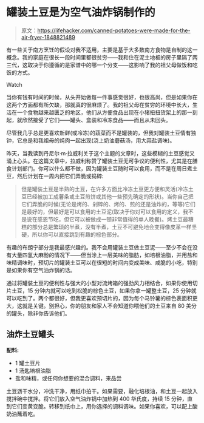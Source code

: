 # 罐装土豆是为空气油炸锅制作的

> 原文：<https://lifehacker.com/canned-potatoes-were-made-for-the-air-fryer-1848821489>

有一些关于南方烹饪的假设对我不适用，主要是基于大多数南方食物是自制的这一概念。我的家庭在很长一段时间里都很贫穷——我和住在泥土地板的房子里隔了两三代，这取决于你遵循的是家谱中的哪一个分支——这影响了我的祖父母做饭和吃饭的方式。

Watch

当你有钱有时间的时候，从头开始做每一件事感觉很好，也很高尚，但是如果你在这两个方面都有所欠缺，那就真的很麻烦了。我的祖父母在贫穷的环境中长大，生活在一个食物越来越匮乏的地区，他们从方便食品出现在小猪扭扭货架上的那一刻起，就欣然接受了它们——罐头、盒装和冷冻食品——而且从未回头。

尽管我几乎总是更喜欢新鲜(或冷冻)的蔬菜而不是罐装的，但我对罐装土豆情有独钟，它总是和我祖母的炖肉一起出现(浇上奶油蘑菇汤，用大蒜盐调味)。

昨天，当我读到丹尼尔·m·拉威利关于这个主题的文章时，这些模糊的土豆感觉又涌上心头。在这篇文章中，拉威利称赞了罐装土豆无可争议的便利性，尤其是在膳食计划部门。你可以什么都不做，因为罐装土豆随时可以食用，而不是在周日煮土豆，然后计划在一周内把它们弄脆或捣碎:

> 但是罐装土豆是半熟的土豆，在许多方面比冷冻土豆更方便和灵活(冷冻土豆已经被加工成薯条或土豆煎饼或其他一些预先确定的形状)。当你自己把它们弄脆的时候(无论是烤的、剁碎的、烤的、煎的还是油炸的，等等)它们是最好的，但最好是可以食用的土豆泥(取决于你对可以食用的定义，我不是说在感恩节吃，但它可以被做成一顿非常值得的单人晚餐)。烤土豆最糟糕的部分总是繁琐的半煮，没有半煮，土豆不可避免地会变得像皮革一样坚硬，所以你可以直接跳到有趣的棕色部分。

有趣的布朗宁部分是我最感兴趣的。我不会用罐装土豆做土豆泥——至少不会在没有大量四氢大麻酚的情况下——但当涂上一层美味的脂肪，如培根油脂，并用盐和味精调味时，预切片的罐装土豆可以在很短的时间内变成美味、咸脆的小吃，特别是如果你有空气油炸锅的话。

通过将罐装土豆的便利性与强大的小型对流烤箱的强劲风力相结合，如果你使用切片土豆，15 分钟内就可以吃到松脆的棕色土豆，如果你拿一罐整土豆，25 分钟就可以吃到了。两个都很好，但我更喜欢预切片的，因为每个马铃薯的棕色表面积更大，这就是关键。别担心，你的朋友和家人不会知道你喂他们的土豆来自 80 美分的罐头，除非你告诉他们。

## 油炸土豆罐头

**配料:**

*   1 罐土豆片
*   1 汤匙培根油脂
*   盐和味精，或任何你想要的混合调料，来品尝

土豆沥干水分，冲洗干净，用纸巾拍干。如果需要，融化培根油，和土豆一起放入搅拌碗中搅拌。将它们放入空气油炸锅中加热到 400 华氏度，持续 15 分钟，直到它们变黄变脆。转移到纸巾上，用你选择的调料调味。如果你喜欢，可以配上酸奶油蘸着吃。